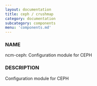 ```yaml
---
layout: documentation
title: ceph / crushmap
category: documentation
subcategory: components
menu: 'components.md'
---
```

### NAME

ncm-ceph: Configuration module for CEPH

### DESCRIPTION

Configuration module for CEPH


